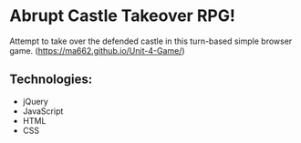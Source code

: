 # Abrupt Castle Takeover RPG!
Attempt to take over the defended castle in this turn-based simple browser game. (https://ma662.github.io/Unit-4-Game/)

## Technologies:
- jQuery
- JavaScript 
- HTML
- CSS
